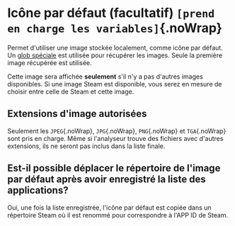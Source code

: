 # Icône par défaut (facultatif) `[prend en charge les variables]`{.noWrap}

Permet d'utiliser une image stockée localement, comme icône par défaut. Un [glob spéciale](#special-glob-input) est utilisée pour récupérer les images. Seule la première image récupérée est utilisée.

Cette image sera affichée **seulement** s'il n'y a pas d'autres images disponibles. Si une image Steam est disponible, vous serez en mesure de choisir entre celle de Steam et cette image.

## Extensions d'image autorisées

Seulement les `JPEG`{.noWrap}, `JPG`{.noWrap}, `PNG`{.noWrap} et `TGA`{.noWrap} sont pris en charge. Même si l'analyseur trouve des fichiers avec d'autres extensions, ils ne seront pas inclus dans la liste finale.

## Est-il possible déplacer le répertoire de l'image par défaut après avoir enregistré la liste des applications?

Oui, une fois la liste enregistrée, l'icône par défaut est copiée dans un répertoire Steam où il est renommé pour correspondre à l'APP ID de Steam.
